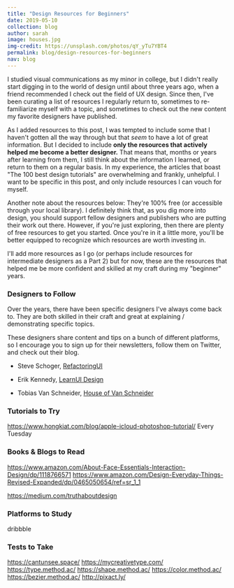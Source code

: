 ```yaml
---
title: "Design Resources for Beginners"
date: 2019-05-10
collection: blog
author: sarah
image: houses.jpg
img-credit: https://unsplash.com/photos/qY_yTu7YBT4
permalink: blog/design-resources-for-beginners
nav: blog
---
```


I studied visual communications as my minor in college, but I didn't really start digging in to the world of design until about three years ago, when a friend recommended I check out the field of UX design. Since then, I've been curating a list of resources I regularly return to, sometimes to re-familiarize myself with a topic, and sometimes to check out the new content my favorite designers have published.

As I added resources to this post, I was tempted to include some that I haven't gotten all the way through but that *seem* to have a lot of great information. But I decided to include **only the resources that actively helped me become a better designer.** That means that, months or years after learning from them, I still think about the information I learned, or return to them on a regular basis. In my experience, the articles that boast "The 100 best design tutorials" are overwhelming and frankly, unhelpful. I want to be specific in this post, and only include resources I can vouch for myself.

Another note about the resources below: They're 100% free (or accessible through your local library). I definitely think that, as you dig more into design, you should support fellow designers and publishers who are putting their work out there. However, if you're just exploring, then there are plenty of free resources to get you started. Once you're in it a little more, you'll be better equipped to recognize which resources are worth investing in.

I'll add more resources as I go (or perhaps include resources for intermediate designers as a Part 2) but for now, these are the resources that helped me be more confident and skilled at my craft during my "beginner" years.

### Designers to Follow

Over the years, there have been specific designers I've always come back to. They are both skilled in their craft and great at explaining / demonstrating specific topics.

These designers share content and tips on a bunch of different platforms, so I encourage you to sign up for their newsletters, follow them on Twitter, and check out their blog.

* Steve Schoger, <a href="https://refactoringui.com/" target="____blank">RefactoringUI</a>

* Erik Kennedy, <a href="https://learnui.design/blog/" target="____blank">LearnUI Design</a>

* Tobias Van Schneider, <a href="https://www.vanschneider.com/" target="____blank">House of Van Schneider</a>

### Tutorials to Try

https://www.hongkiat.com/blog/apple-icloud-photoshop-tutorial/
Every Tuesday

### Books & Blogs to Read

https://www.amazon.com/About-Face-Essentials-Interaction-Design/dp/1118766571
https://www.amazon.com/Design-Everyday-Things-Revised-Expanded/dp/0465050654/ref=sr_1_1

https://medium.com/truthaboutdesign

### Platforms to Study

dribbble

### Tests to Take

https://cantunsee.space/
https://mycreativetype.com/
https://type.method.ac/
https://shape.method.ac/
https://color.method.ac/
https://bezier.method.ac/
http://pixact.ly/
